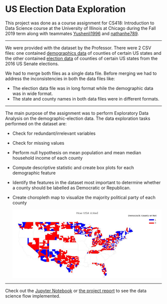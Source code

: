 # US Election Data Exploration

This project was done as a course assignment for CS418: Introduction to Data Science course at the University of Illinois at Chicago during the Fall 2019 term along with teammates [Yushenli1996](https://github.com/Yushenli1996) and [nathanhe789](https://github.com/nathanhe789).

----

We were provided with the dataset by the Professor. There were 2 CSV files: one contained [demographics data](demographics_train.csv) of counties of certain US states and the other contained [election data](election_train.csv) of counties of certain US states from the 2016 US Senate elections.

We had to merge both files as a single data file. Before merging we had to address the inconsistencies in both the data files like:

* The election data file was in long format while the demographic data was in wide format. 
* The state and county names in both data files were in different formats.

-------------------------------------------------------

The main purpose of the assignment was to perform Exploratory Data Analysis on the demographic-election data. The data exploration tasks performed on the dataset are:

* Check for redundant/irrelevant variables

* Check for missing values 

* Perform null hypothesis on mean population and mean median household income of each county

* Compute descriptive statistic and create box plots for each demographic feature

* Identify the features in the dataset most important to determine whether a county should be labelled as Democratic or Republican.  

* Create choropleth map to visualize the majority political party of each county

  ![img](votes.png)

----------

Check out the [Jupyter Notebook](US_Election_data.ipynb "US Election Data Exploration") or [the project report](Report.pdf "Project Report") to see the data science flow implemented.
